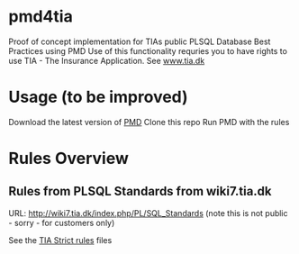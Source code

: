 # pmd4tia
Proof of concept implementation for TIAs public PLSQL Database Best Practices using PMD
Use of this functionality requries you to have rights to use TIA - The Insurance Application. See www.tia.dk 

# Usage (to be improved)
Download the latest version of [PMD](https://pmd.github.io/)
Clone this repo 
Run PMD with the rules 

# Rules Overview
## Rules from PLSQL Standards from wiki7.tia.dk
URL: http://wiki7.tia.dk/index.php/PL/SQL_Standards
(note this is not public - sorry - for customers only)

See the [TIA Strict rules](/rulesets/plsql/tia_strict.xml) files
